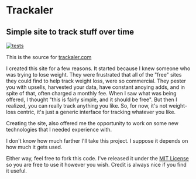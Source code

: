 # Trackaler

## Simple site to track stuff over time

[![tests](https://github.com/mjeffe/trackaler/actions/workflows/tests.yml/badge.svg)](https://github.com/mjeffe/trackaler/actions/workflows/tests.yml)

This is the source for [trackaler.com](https://trackaler.com)

I created this site for a few reasons. It started because I knew someone who
was trying to lose weight. They were frustrated that all of the "free" sites
they could find to help track weight loss, were so commercial. They pester you
with upsells, harvested your data, have constant anoying adds, and in spite of
that, often charged a monthly fee. When I saw what was being offered, I thought
"this is fairly simple, and it should be free". But then I realized, you can
really track anything you like. So, for now, it's not weight-loss centric, it's
just a generic interface for tracking whatever you like.

Creating the site, also offered me the opportunity to work on some new
technologies that I needed experience with.

I don't know how much farther I'll take this project. I suppose it depends on
how much it gets used.

Either way, feel free to fork this code. I've released it under the [MIT
License](https://github.com/mjeffe/trackaler/LICENSE) so you are free to use it
however you wish. Credit is always nice if you find it useful.

